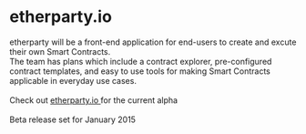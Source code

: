 etherparty.io
=============
etherparty will be a front-end application for end-users to create and excute their own Smart Contracts.
<br>
The team has plans which include a contract explorer, pre-configured contract templates, and easy to use tools for making Smart Contracts applicable in everyday use cases.
<br><br>
Check out <a href="http://www.etherparty.io" target="_blank"> etherparty.io </a> for the current alpha
<br><br>
Beta release set for January 2015
